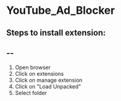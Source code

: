 # YouTube_Ad_Blocker

## Steps to install extension:
--
--
1.  Open browser
2.  Click on extensions
3.  Click on manage extension
4.  Click on "Load Unpacked"
5.  Select folder
